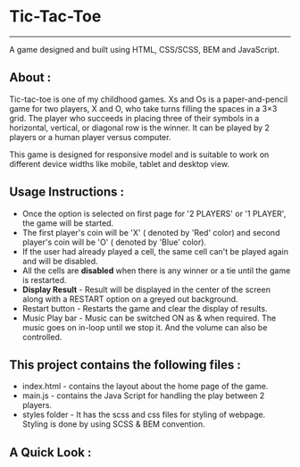 # Tic-Tac-Toe
-------------------
A game designed and built using HTML, CSS/SCSS, BEM and JavaScript.

About :
-------
Tic-tac-toe is one of my childhood games.
Xs and Os is a paper-and-pencil game for two players, X and O, who take turns filling the spaces in a 3×3 grid. 
The player who succeeds in placing three of their symbols in a horizontal, vertical, or diagonal row is the winner.
It can be played by 2 players or a human player versus computer. 

This game is designed for responsive model and is suitable to work on different device widths like mobile, tablet and desktop view.


Usage Instructions :
------------------
- Once the option is selected on first page for '2 PLAYERS' or '1 PLAYER', the game will be started.
- The first player's coin will be 'X' ( denoted by 'Red' color) and second player's coin will be 'O' ( denoted by 'Blue' color).  
- If the user had already played a cell, the same cell can't be played again and will be disabled.
- All the cells are **disabled** when there is any winner or a tie until the game is restarted.
- **Display Result** - Result will be displayed in the center of the screen along with a RESTART option on a greyed out background.  
- Restart button - Restarts the game and clear the display of results.  
- Music Play bar - Music can be switched ON as & when required. The music goes on in-loop until we stop it. And the volume can also be controlled.

This project contains the following files :
-----------------------------------------
- index.html - contains the layout about the home page of the game.  
- main.js - contains the Java Script for handling the play between 2 players.  
- styles folder - It has the scss and css files for styling of webpage. Styling is done by using SCSS & BEM convention.

A Quick Look :
----------

